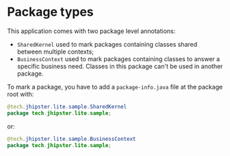 # Package types

This application comes with two package level annotations:

- `SharedKernel` used to mark packages containing classes shared between multiple contexts;
- `BusinessContext` used to mark packages containing classes to answer a specific business need. Classes in this package can't be used in another package.

To mark a package, you have to add a `package-info.java` file at the package root with:

```java
@tech.jhipster.lite.sample.SharedKernel
package tech.jhipster.lite.sample;
```

or:

```java
@tech.jhipster.lite.sample.BusinessContext
package tech.jhipster.lite.sample;
```
